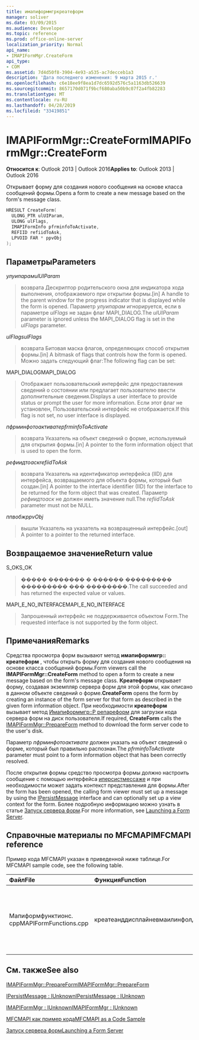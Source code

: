 ```yaml
---
title: имапиформмгркреатеформ
manager: soliver
ms.date: 03/09/2015
ms.audience: Developer
ms.topic: reference
ms.prod: office-online-server
localization_priority: Normal
api_name:
- IMAPIFormMgr.CreateForm
api_type:
- COM
ms.assetid: 7d4d50f8-3904-4e93-a535-ac7decceb1a3
description: 'Дата последнего изменения: 9 марта 2015 г.'
ms.openlocfilehash: c6e18ee9f8ea1d7dc6592d576c5a1163db526639
ms.sourcegitcommit: 8657170d071f9bcf680aba50b9c07f2a4fb82283
ms.translationtype: MT
ms.contentlocale: ru-RU
ms.lasthandoff: 04/28/2019
ms.locfileid: "33419851"
---
```

# <a name="imapiformmgrcreateform"></a><span data-ttu-id="befab-103">IMAPIFormMgr::CreateForm</span><span class="sxs-lookup"><span data-stu-id="befab-103">IMAPIFormMgr::CreateForm</span></span>

  
  
<span data-ttu-id="befab-104">**Относится к**: Outlook 2013 | Outlook 2016</span><span class="sxs-lookup"><span data-stu-id="befab-104">**Applies to**: Outlook 2013 | Outlook 2016</span></span> 
  
<span data-ttu-id="befab-105">Открывает форму для создания нового сообщения на основе класса сообщений формы.</span><span class="sxs-lookup"><span data-stu-id="befab-105">Opens a form to create a new message based on the form's message class.</span></span>
  
```cpp
HRESULT CreateForm(
  ULONG_PTR ulUIParam,
  ULONG ulFlags,
  IMAPIFormInfo pfrminfoToActivate,
  REFIID refiidToAsk,
  LPVOID FAR * ppvObj
);
```

## <a name="parameters"></a><span data-ttu-id="befab-106">Параметры</span><span class="sxs-lookup"><span data-stu-id="befab-106">Parameters</span></span>

 <span data-ttu-id="befab-107">_улуипарам_</span><span class="sxs-lookup"><span data-stu-id="befab-107">_ulUIParam_</span></span>
  
> <span data-ttu-id="befab-108">возврата Дескриптор родительского окна для индикатора хода выполнения, отображаемого при открытии формы.</span><span class="sxs-lookup"><span data-stu-id="befab-108">[in] A handle to the parent window for the progress indicator that is displayed while the form is opened.</span></span> <span data-ttu-id="befab-109">Параметр _улуипарам_ игнорируется, если в параметре _ulFlags_ не задан флаг MAPI_DIALOG.</span><span class="sxs-lookup"><span data-stu-id="befab-109">The  _ulUIParam_ parameter is ignored unless the MAPI_DIALOG flag is set in the  _ulFlags_ parameter.</span></span> 
    
 <span data-ttu-id="befab-110">_ulFlags_</span><span class="sxs-lookup"><span data-stu-id="befab-110">_ulFlags_</span></span>
  
> <span data-ttu-id="befab-111">возврата Битовая маска флагов, определяющих способ открытия формы.</span><span class="sxs-lookup"><span data-stu-id="befab-111">[in] A bitmask of flags that controls how the form is opened.</span></span> <span data-ttu-id="befab-112">Можно задать следующий флаг:</span><span class="sxs-lookup"><span data-stu-id="befab-112">The following flag can be set:</span></span>
    
<span data-ttu-id="befab-113">MAPI_DIALOG</span><span class="sxs-lookup"><span data-stu-id="befab-113">MAPI_DIALOG</span></span> 
  
> <span data-ttu-id="befab-114">Отображает пользовательский интерфейс для предоставления сведений о состоянии или предлагает пользователю ввести дополнительные сведения.</span><span class="sxs-lookup"><span data-stu-id="befab-114">Displays a user interface to provide status or prompt the user for more information.</span></span> <span data-ttu-id="befab-115">Если этот флаг не установлен, Пользовательский интерфейс не отображается.</span><span class="sxs-lookup"><span data-stu-id="befab-115">If this flag is not set, no user interface is displayed.</span></span>
    
 <span data-ttu-id="befab-116">_пфрминфотоактивате_</span><span class="sxs-lookup"><span data-stu-id="befab-116">_pfrminfoToActivate_</span></span>
  
> <span data-ttu-id="befab-117">возврата Указатель на объект сведений о форме, используемый для открытия формы.</span><span class="sxs-lookup"><span data-stu-id="befab-117">[in] A pointer to the form information object that is used to open the form.</span></span>
    
 <span data-ttu-id="befab-118">_рефиидтоаск_</span><span class="sxs-lookup"><span data-stu-id="befab-118">_refiidToAsk_</span></span>
  
> <span data-ttu-id="befab-119">возврата Указатель на идентификатор интерфейса (IID) для интерфейса, возвращаемого для объекта формы, который был создан.</span><span class="sxs-lookup"><span data-stu-id="befab-119">[in] A pointer to the interface identifier (IID) for the interface to be returned for the form object that was created.</span></span> <span data-ttu-id="befab-120">Параметр _рефиидтоаск_ не должен иметь значение null.</span><span class="sxs-lookup"><span data-stu-id="befab-120">The  _refiidToAsk_ parameter must not be NULL.</span></span> 
    
 <span data-ttu-id="befab-121">_ппвобж_</span><span class="sxs-lookup"><span data-stu-id="befab-121">_ppvObj_</span></span>
  
> <span data-ttu-id="befab-122">вышли Указатель на указатель на возвращенный интерфейс.</span><span class="sxs-lookup"><span data-stu-id="befab-122">[out] A pointer to a pointer to the returned interface.</span></span>
    
## <a name="return-value"></a><span data-ttu-id="befab-123">Возвращаемое значение</span><span class="sxs-lookup"><span data-stu-id="befab-123">Return value</span></span>

<span data-ttu-id="befab-124">S_OK</span><span class="sxs-lookup"><span data-stu-id="befab-124">S_OK</span></span> 
  
> <span data-ttu-id="befab-125">����� ������� � ������ ��������� ��������� ��� ��������.</span><span class="sxs-lookup"><span data-stu-id="befab-125">The call succeeded and has returned the expected value or values.</span></span>
    
<span data-ttu-id="befab-126">MAPI_E_NO_INTERFACE</span><span class="sxs-lookup"><span data-stu-id="befab-126">MAPI_E_NO_INTERFACE</span></span> 
  
> <span data-ttu-id="befab-127">Запрошенный интерфейс не поддерживается объектом Form.</span><span class="sxs-lookup"><span data-stu-id="befab-127">The requested interface is not supported by the form object.</span></span>
    
## <a name="remarks"></a><span data-ttu-id="befab-128">Примечания</span><span class="sxs-lookup"><span data-stu-id="befab-128">Remarks</span></span>

<span data-ttu-id="befab-129">Средства просмотра форм вызывают метод **имапиформмгр:: креатеформ** , чтобы открыть форму для создания нового сообщения на основе класса сообщений формы.</span><span class="sxs-lookup"><span data-stu-id="befab-129">Form viewers call the **IMAPIFormMgr::CreateForm** method to open a form to create a new message based on the form's message class.</span></span> <span data-ttu-id="befab-130">**Креатеформ** открывает форму, создавая экземпляр сервера форм для этой формы, как описано в данном объекте сведений о форме.</span><span class="sxs-lookup"><span data-stu-id="befab-130">**CreateForm** opens the form by creating an instance of the form server for that form as described in the given form information object.</span></span> <span data-ttu-id="befab-131">При необходимости **креатеформ** вызывает метод [Имапиформмгр::P репареформ](imapiformmgr-prepareform.md) для загрузки кода сервера форм на диск пользователя.</span><span class="sxs-lookup"><span data-stu-id="befab-131">If required, **CreateForm** calls the [IMAPIFormMgr::PrepareForm](imapiformmgr-prepareform.md) method to download the form server code to the user's disk.</span></span> 
  
<span data-ttu-id="befab-132">Параметр _пфрминфотоактивате_ должен указать на объект сведений о форме, который был правильно распознан.</span><span class="sxs-lookup"><span data-stu-id="befab-132">The  _pfrminfoToActivate_ parameter must point to a form information object that has been correctly resolved.</span></span> 
  
<span data-ttu-id="befab-133">После открытия формы средство просмотра формы должно настроить сообщение с помощью интерфейса [иперсистмессаже](ipersistmessageiunknown.md) и при необходимости может задать контекст представления для формы.</span><span class="sxs-lookup"><span data-stu-id="befab-133">After the form has been opened, the calling form viewer must set up a message by using the [IPersistMessage](ipersistmessageiunknown.md) interface and can optionally set up a view context for the form.</span></span> <span data-ttu-id="befab-134">Более подробную информацию можно узнать в статье [Запуск сервера форм](launching-a-form-server.md).</span><span class="sxs-lookup"><span data-stu-id="befab-134">For more information, see [Launching a Form Server](launching-a-form-server.md).</span></span> 
  
## <a name="mfcmapi-reference"></a><span data-ttu-id="befab-135">Справочные материалы по MFCMAPI</span><span class="sxs-lookup"><span data-stu-id="befab-135">MFCMAPI reference</span></span>

<span data-ttu-id="befab-136">Пример кода MFCMAPI указан в приведенной ниже таблице.</span><span class="sxs-lookup"><span data-stu-id="befab-136">For MFCMAPI sample code, see the following table.</span></span>
  
|<span data-ttu-id="befab-137">**Файл**</span><span class="sxs-lookup"><span data-stu-id="befab-137">**File**</span></span>|<span data-ttu-id="befab-138">**Функция**</span><span class="sxs-lookup"><span data-stu-id="befab-138">**Function**</span></span>|<span data-ttu-id="befab-139">**Примечание**</span><span class="sxs-lookup"><span data-stu-id="befab-139">**Comment**</span></span>|
|:-----|:-----|:-----|
|<span data-ttu-id="befab-140">Мапиформфунктионс. cpp</span><span class="sxs-lookup"><span data-stu-id="befab-140">MAPIFormFunctions.cpp</span></span>  <br/> |<span data-ttu-id="befab-141">креатеанддисплайневмаилинфолдер</span><span class="sxs-lookup"><span data-stu-id="befab-141">CreateAndDisplayNewMailInFolder</span></span>  <br/> |<span data-ttu-id="befab-142">MFCMAPI использует метод **имапиформмгр:: креатеформ** , чтобы создать форму перед ее отображением.</span><span class="sxs-lookup"><span data-stu-id="befab-142">MFCMAPI uses the **IMAPIFormMgr::CreateForm** method to create a form before displaying it.</span></span>  <br/> |
   
## <a name="see-also"></a><span data-ttu-id="befab-143">См. также</span><span class="sxs-lookup"><span data-stu-id="befab-143">See also</span></span>



[<span data-ttu-id="befab-144">IMAPIFormMgr::PrepareForm</span><span class="sxs-lookup"><span data-stu-id="befab-144">IMAPIFormMgr::PrepareForm</span></span>](imapiformmgr-prepareform.md)
  
[<span data-ttu-id="befab-145">IPersistMessage : IUnknown</span><span class="sxs-lookup"><span data-stu-id="befab-145">IPersistMessage : IUnknown</span></span>](ipersistmessageiunknown.md)
  
[<span data-ttu-id="befab-146">IMAPIFormMgr : IUnknown</span><span class="sxs-lookup"><span data-stu-id="befab-146">IMAPIFormMgr : IUnknown</span></span>](imapiformmgriunknown.md)


[<span data-ttu-id="befab-147">MFCMAPI как пример кода</span><span class="sxs-lookup"><span data-stu-id="befab-147">MFCMAPI as a Code Sample</span></span>](mfcmapi-as-a-code-sample.md)
  
[<span data-ttu-id="befab-148">Запуск сервера форм</span><span class="sxs-lookup"><span data-stu-id="befab-148">Launching a Form Server</span></span>](launching-a-form-server.md)


